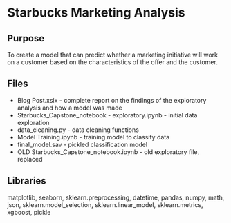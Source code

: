 # Starbucks Marketing Analysis

## Purpose
To create a model that can predict whether a marketing initiative will work on a customer based on the characteristics of the offer and the customer. 

## Files
* Blog Post.xslx - complete report on the findings of the exploratory analysis and how a model was made
* Starbucks_Capstone_notebook - exploratory.ipynb - initial data exploration
* data_cleaning.py - data cleaning functions 
* Model Training.ipynb - training model to classify data
* final_model.sav - pickled classification model
* OLD Starbucks_Capstone_notebook.ipynb - old exploratory file, replaced 

## Libraries
matplotlib, seaborn, sklearn.preprocessing, datetime, pandas, numpy, math, json, sklearn.model_selection, sklearn.linear_model, sklearn.metrics, xgboost, pickle
